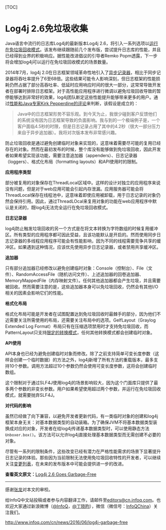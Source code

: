 [TOC]



# Log4j 2.6免垃圾收集

Java语言中流行的日志库Log4j的最新版本Log4j 2.6，将引入一系列选项以[运行在免垃圾回收模式](https://logging.apache.org/log4j/2.x/manual/garbagefree.html)。该发布继续跟随前几个发布版，尝试提升日志库的性能，并且已经得到业界的积极响应。据性能改进倡议的引导者Remko Popm透露，下一步将会增加log4j可以运行在免垃圾回收模式的场景数量。

2014年7月，log4j 2.0在日志框架领域革命性地引入了[异步记录器](http://logging.apache.org/log4j/2.x/manual/async.html)，相比于同步记录器将吞吐率提升了6至68倍。这些结果可能令人影响深刻，但日志框架的性能损耗仍然占据了部分高吞吐率、低延时应用响应时间的很大一部分，这常常导致开发者在部署时排除日志框架。对于高性能应用程序进行微调以避免垃圾回收导致的暂停能够达到非常好的效果，log4j团队断定这些性能提升能够带来更多的用户。通过[性能和Java专家Kirk Pepperdine的评论](https://groups.google.com/forum/m/#!topic/mechanical-sympathy/klefjRqlpQE)来判断，该假设是成立的：

> Java中的日志框架形势不容乐观。到今天为止，我很少碰到客户反馈他们的系统没有因为日志框架导致的负面影响。我与到的一个极端例子是，一个客户面临4.5秒的时限，但是日志记录占用了其中的4.2秒（很大一部分压力来自于异步追加器）。我将对次版本发布非常感兴趣。

防止垃圾回收是通过避免创建临时对象来实现的，这意味着需要尽可能的复用已经存在的对象。然而在最初发布的时候，整个库没有能够做到免垃圾回收，因此开发者如果希望实现该功能，需要注意追加器（appenders）、日志记录器（loggers）、格式化布局（formatting layouts）和API使用时的限制。

**应用程序类型**

部分被复用的对象保存在ThreadLocal区域中。这样的设计对独立的应用程序来说没有问题，但是对于web应用可能会引起内存泄漏。应用服务器可能会将ThreadLocal保存在线程池中，这意味着即使应用被卸载，用于日志记录的对象仍然会保持引用。因此，通过ThreadLOcal来复用对象的功能在web应用程序中默认是关闭的，既log4j无法完全运行在免垃圾回收模式。

**日志记录器**

log4j防止触发垃圾回收的另一个方式是在将文本转换为字符数组的时候复用缓冲区。所有类型的应用程序都可因此受益，且该功能默认是开启的。然而使用同步日志记录器的多线程应用程序可能会有性能影响，因为不同的线程需要竞争共享的缓冲区。如果遇到这种情况，应该优先使用异步日志记录器，或者禁用共享缓冲区。

**追加器**

只有部分追加器已经修改以避免创建临时对象：Console（控制台）、File（文件）、RandomAccessFile（随机访问文件）、上述追加器的回卷追加器、MemoryMappedFile（内存映射文件）。任何其他追加器都会产生垃圾，并且需要被回收。然而需要注意的是，这些追加器本身可以免垃圾回收，仍然会有其他I/O相关的因素会影响它们的性能。

**格式化布局**

格式化布局可能是开发者在试图配置达到免垃圾回收时最棘手的部分，因为他们不近需要关注所需使用的布局，还需要关注布局中的选项。GelfLayout（Graylog Extended Log Format）布局只有在压缩选项禁用时才支持免垃圾回收，而PatternLayout只支持[限定的转换模式](https://logging.apache.org/log4j/2.x/manual/garbagefree.html#Layouts)，任何其他转换模式都会创建临时对象。

**API使用**

API本身也已经为避免创建临时对象而修改。除了之前支持简单可变长度参数（这样会创建一个临时数据）的方法之外，log4j新增了所有方法的重载版本，最多支持10个参数。调用方法超过10个参数仍然会使用可变长度参数，这将会创建临时数组。

这个限制对于通过SLF4J使用log4j的场景影响较大，因为这个门面库只提供了最多两个参数的非变长参数。用户如果希望使用超过两个参数，并运行在免垃圾回收模式，就需要抛弃SLF4J。

**对代码的影响**

虽然已经做了向下兼容，以避免开发者更新代码，有一类临时对象的创建和log4j框架本身无关：对基本数据类型的自动装箱。为了确保JVM不将基本数据类型装换成对应的对象，开发者在给log4j传递基本数据类型时，可以使用静态方法`Unboxer.box()`。该方法可以允许log4j直接处理基本数据类型而无需创建不必要的对象。

尽管有一系列的限制条件，这些改变已经有潜力在严格性能需求的场景下显著提升日志记录的体验。那些因为当前限制无法使用免垃圾回收特性的开发者，可以继续关注[变更列表](https://issues.apache.org/jira/browse/LOG4J2-1270)，在未来的发布版本中可能会提供进一步的改进。

**查看英文原文：**[Log4j 2.6 Goes Garbage-Free](https://www.infoq.com/news/2016/05/log4j-garbage-free)

------

感谢[张龙](http://www.infoq.com/cn/author/%E5%BC%A0%E9%BE%99)对本文的审校。

给InfoQ中文站投稿或者参与内容翻译工作，请邮件至[editors@cn.infoq.com](mailto:editors@cn.infoq.com)。也欢迎大家通过新浪微博（[@InfoQ](http://www.weibo.com/infoqchina)，[@丁晓昀](http://weibo.com/u/1451714913)），微信（微信号：[InfoQChina](http://weixin.sogou.com/gzh?openid=oIWsFt0HnZ93MfLi3pW2ggVJFRxY)）关注我们。





http://www.infoq.com/cn/news/2016/06/log4j-garbage-free